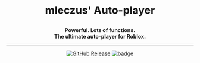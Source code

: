 # <p align='center'>mleczus' Auto-player</p>

<p align='center'>
  <strong>Powerful. Lots of functions.<br>
  The ultimate auto-player for Roblox.</strong>
</p>

***

<p align='center'>
  <a href='https://github.com/Mleczyk/mleczus-autoplayer/releases/latest'><img alt="GitHub Release" src="https://img.shields.io/github/v/release/mleczyk/mleczus-autoplayer?include_prereleases&sort=date&display_name=release&style=for-the-badge&label=latest%20release&color=00bb00"></a>
  <a href='https://github.com/Mleczyk/mleczus-autoplayer/releases/'><img alt="badge" src="https://img.shields.io/github/downloads/mleczyk/mleczus-autoplayer/total?style=for-the-badge&label=download&color=00bb00"></a>
</p>
